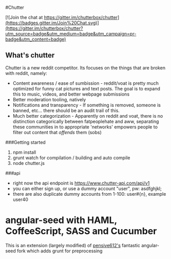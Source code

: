 #Chutter

[![Join the chat at https://gitter.im/chutterbox/chutter](https://badges.gitter.im/Join%20Chat.svg)](https://gitter.im/chutterbox/chutter?utm_source=badge&utm_medium=badge&utm_campaign=pr-badge&utm_content=badge)


## What's chutter
Chutter is a new reddit competitor. Its focuses on the things that are broken with reddit, namely: 
* Content awareness / ease of sumbission - reddit/voat is pretty much optimized for funny cat pictures and text posts. The goal is to expand this to music, videos, and better webpage submissions
* Better moderation tooling, natively
* Notifications and transparency - If something is removed, someone is banned, etc... there should be an audit trail of this. 
* Much better categorization - Apparently on reddit and voat, there is no distinction categorically between fatpeoplehate and aww, separating these communities in to appropriate 'networks' empowers people to filter out content that *offends* them (sobs)



###Getting started

1. npm install
2. grunt watch for compilation / building
and auto compile
3. node chutter.js


###api

* right now the api endpoint is https://www.chutter-api.com/api/v1
* you can either sign up, or use a dummy account "user", pw: asdfghjkl; 
* there are also duplicate dummy accounts from 1-100: user#{n}, example user40

# angular-seed with HAML, CoffeeScript, SASS and Cucumber

This is an extension (largely modified) of
[pensive612's](https://github.com/pensive612/angular-seed) fantastic
angular-seed fork which adds grunt for preprocessing


